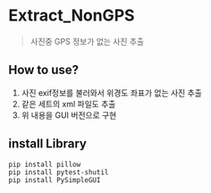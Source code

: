 # Extract_NonGPS
> 사진중 GPS 정보가 없는 사진 추출

## How to use?
1. 사진 exif정보를 불러와서 위경도 좌표가 없는 사진 추출
2. 같은 세트의 xml 파일도 추출
3. 위 내용을 GUI 버전으로 구현

## install Library
```
pip install pillow
pip install pytest-shutil
pip install PySimpleGUI
```
